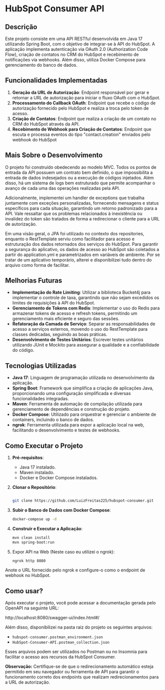 # HubSpot Consumer API

## Descrição

Este projeto consiste em uma API RESTful desenvolvida em Java 17 utilizando Spring Boot, com o objetivo de integrar-se à API do HubSpot. A aplicação implementa autenticação via OAuth 2.0 (Authorization Code Flow), criação de contatos no CRM do HubSpot e recebimento de notificações via webhooks. Além disso, utiliza Docker Compose para gerenciamento do banco de dados.

## Funcionalidades Implementadas

1. **Geração da URL de Autorização**: Endpoint responsável por gerar e retornar a URL de autorização para iniciar o fluxo OAuth com o HubSpot.
2. **Processamento do Callback OAuth**: Endpoint que recebe o código de autorização fornecido pelo HubSpot e realiza a troca pelo token de acesso.
3. **Criação de Contatos**: Endpoint que realiza a criação de um contato no CRM do HubSpot através da API.
4. **Recebimento de Webhook para Criação de Contatos**: Endpoint que escuta e processa eventos do tipo "contact.creation" enviados pelo webhook do HubSpot

## Mais Sobre o Desenvolvimento

O projeto foi construído obedecendo ao modelo MVC. Todos os pontos de entrada da API possuem um contrato bem definido, o que impossibilita a entrada de dados indesejados ou a execução de códigos injetados. Além disso, há um sistema de logs bem estruturado que permite acompanhar o avanço de cada uma das operações realizadas pela API.

Adicionalmente, implementei um handler de exceptions que trabalha juntamente com exceções personalizadas, fornecendo mensagens e status específicos para cada situação, garantindo um retorno padronizado para a API. Vale ressaltar que os problemas relacionados à inexistência ou invalidez do token são tratados de forma a redirecionar o cliente para a URL de autorização.

Em uma visão geral, o JPA foi utilizado no contexto dos repositories, enquanto o RestTemplate serviu como facilitador para acesso e estruturação dos dados retornados dos serviços do HubSpot. Para garantir a segurança do aplicativo, os dados de acesso ao HubSpot são coletados a partir do application.yml e parametrizados em variáveis de ambiente. Por se tratar de um aplicativo temporário, alterei e disponibilizei tudo dentro do arquivo como forma de facilitar.

## Melhorias Futuras

- **Implementação do Rate Limiting**: Utilizar a biblioteca Bucket4j para implementar o controle de taxa, garantindo que não sejam excedidos os limites de requisições à API do HubSpot.
- **Gerenciamento de Tokens com Redis**: Implementar o uso do Redis para armazenar tokens de acesso e refresh tokens, permitindo um gerenciamento mais eficiente e seguro das sessões.
- **Refatoração da Camada de Serviço**: Separar as responsabilidades de acesso a serviços externos, movendo o uso do RestTemplate para classes dedicadas, seguindo as boas práticas.
- **Desenvolvimento de Testes Unitários**: Escrever testes unitários utilizando JUnit e Mockito para assegurar a qualidade e a confiabilidade do código.

## Tecnologias Utilizadas

- **Java 17**: Linguagem de programação utilizada no desenvolvimento da aplicação.
- **Spring Boot**: Framework que simplifica a criação de aplicações Java, proporcionando uma configuração simplificada e diversas funcionalidades integradas.
- **Maven**: Ferramenta de automação de compilação utilizada para gerenciamento de dependências e construção do projeto.
- **Docker Compose**: Utilizado para orquestrar e gerenciar o ambiente de containers, incluindo o banco de dados.
- **ngrok**: Ferramenta utilizada para expor a aplicação local na web, facilitando o desenvolvimento e testes de webhooks.

## 

## Como Executar o Projeto

1. **Pré-requisitos**:
    - Java 17 instalado.
    - Maven instalado.
    - Docker e Docker Compose instalados.
2. **Clonar o Repositório**:

    ```bash
    
    git clone https://github.com/LuizFreitas225/hubspot-consumer.git
    
    ```

3. **Subir o Banco de Dados com Docker Compose**:

    ```bash
    docker-compose up -d
    
    ```

4. **Construir e Executar a Aplicação**:

    ```bash
    mvn clean install
    mvn spring-boot:run
    
    ```

5. Expor API na Web (Neste caso eu utilizei o ngrok):

    ```bash
    ngrok http 8080
    
    ```


Anote o URL fornecido pelo ngrok e configure-o como o endpoint de webhook no HubSpot.

## Como usar?

Após executar o projeto, você pode acessar a documentação gerada pelo OpenAPI na seguinte URL:

http://localhost:8080/swagger-ui/index.html#/

Além disso, disponibilizei na pasta raiz do projeto os seguintes arquivos:

- `hubspot-consumer.postman_environment.json`
- `HubSpot-Consumer-API.postman_collection.json`

Esses arquivos podem ser utilizados no Postman ou no Insomnia para facilitar o acesso aos recursos da HubSpot Consumer.

**Observação:** Certifique-se de que o redirecionamento automático esteja permitido em seu navegador ou ferramenta de API para garantir o funcionamento correto dos endpoints que realizam redirecionamentos para a URL de autorização.
